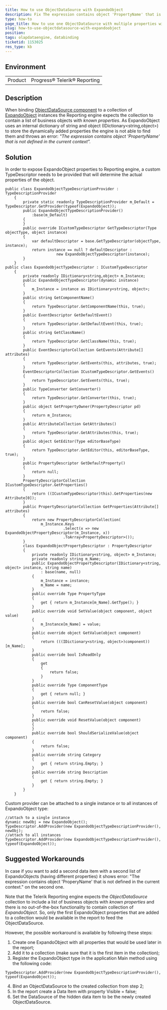 ```yaml
---
title: How to use ObjectDataSource with ExpandoObject
description: Fix The expression contains object 'PropertyName' that is not defined in the current context error when using ObjectDataSource with ExpandoObject
type: how-to
page_title: How to use one ObjectDataSource with multiple properties with ExpandoObject
slug: how-to-use-objectdatasource-with-expandoobject
position: 
tags: olapdataengine, databinding
ticketid: 1153025
res_type: kb
---
```


## Environment
<table>
	<tr>
		<td>Product</td>
		<td>Progress® Telerik® Reporting</td>
	</tr>
</table>


## Description
When binding [ObjectDataSource component](https://docs.telerik.com/reporting/objectdatasource) to a collection of [ExpandoObject](https://msdn.microsoft.com/en-us/library/system.dynamic.expandoobject(v=vs.110).aspx) instances the Reporting engine expects the collection to contain a list of business objects with *known properties*.
As ExpandoObject uses an internal dictionary of string and object (IDictionary<string,object>) to store the dynamically added properties the engine is not able to find them and throws an error:
*"The expression contains object 'PropertyName' that is not defined in the current context".*

## Solution
In order to expose ExpandoObject properties to Reporting engine, a custom TypeDescriptor needs to be provided that will determine the actual properties of the object.

```CSharp
public class ExpandoObjectTypeDescriptionProvider : TypeDescriptionProvider
    {
        private static readonly TypeDescriptionProvider m_Default = TypeDescriptor.GetProvider(typeof(ExpandoObject));
        public ExpandoObjectTypeDescriptionProvider()
            :base(m_Default)
        {
        }
        public override ICustomTypeDescriptor GetTypeDescriptor(Type objectType, object instance)
        {
            var defaultDescriptor = base.GetTypeDescriptor(objectType, instance);
            return instance == null ? defaultDescriptor :
                       new ExpandoObjectTypeDescriptor(instance);
        }
    }
public class ExpandoObjectTypeDescriptor : ICustomTypeDescriptor
    {
        private readonly IDictionary<string,object> m_Instance;
        public ExpandoObjectTypeDescriptor(dynamic instance)
        {
            m_Instance = instance as IDictionary<string, object>;
        }
        public string GetComponentName()
        {
            return TypeDescriptor.GetComponentName(this, true);
        }
        public EventDescriptor GetDefaultEvent()
        {
            return TypeDescriptor.GetDefaultEvent(this, true);
        }
        public string GetClassName()
        {
            return TypeDescriptor.GetClassName(this, true);
        }
        public EventDescriptorCollection GetEvents(Attribute[] attributes)
        {
            return TypeDescriptor.GetEvents(this, attributes, true);
        }
        EventDescriptorCollection ICustomTypeDescriptor.GetEvents()
        {
            return TypeDescriptor.GetEvents(this, true);
        }
        public TypeConverter GetConverter()
        {
            return TypeDescriptor.GetConverter(this, true);
        }
        public object GetPropertyOwner(PropertyDescriptor pd)
        {
            return m_Instance;
        }
        public AttributeCollection GetAttributes()
        {
            return TypeDescriptor.GetAttributes(this, true);
        }
        public object GetEditor(Type editorBaseType)
        {
            return TypeDescriptor.GetEditor(this, editorBaseType, true);
        }
        public PropertyDescriptor GetDefaultProperty()
        {
            return null;
        }
        PropertyDescriptorCollection ICustomTypeDescriptor.GetProperties()
        {
            return ((ICustomTypeDescriptor)this).GetProperties(new Attribute[0]);
        }
        public PropertyDescriptorCollection GetProperties(Attribute[] attributes)
        {
            return new PropertyDescriptorCollection(
                m_Instance.Keys
                          .Select(x => new ExpandoObjectPropertyDescriptor(m_Instance, x))
                          .ToArray<PropertyDescriptor>());
        }
        class ExpandoObjectPropertyDescriptor : PropertyDescriptor
        {
            private readonly IDictionary<string, object> m_Instance;
            private readonly string m_Name;
            public ExpandoObjectPropertyDescriptor(IDictionary<string, object> instance, string name)
                : base(name, null)
            {
                m_Instance = instance;
                m_Name = name;
            }
            public override Type PropertyType
            {
                get { return m_Instance[m_Name].GetType(); }
            }
            public override void SetValue(object component, object value)
            {
                m_Instance[m_Name] = value;
            }
            public override object GetValue(object component)
            {
                return (((IDictionary<string, object>)component))[m_Name];
            }
            public override bool IsReadOnly
            {
                get
                {
                    return false;
                }
            }
            public override Type ComponentType
            {
                get { return null; }
            }
            public override bool CanResetValue(object component)
            {
                return false;
            }
            public override void ResetValue(object component)
            {
            }
            public override bool ShouldSerializeValue(object component)
            {
                return false;
            }
            public override string Category
            {
                get { return string.Empty; }
            }
            public override string Description
            {
                get { return string.Empty; }
            }
        }
    }     
```

Custom provider can be attached to a single instance or to all instances of ExpandoObject type:

```CSharp
//attach to a single instance
dynamic newObj = new ExpandoObject();
TypeDescriptor.AddProvider(new ExpandoObjectTypeDescriptionProvider(), newObj);
//attach to all instances
TypeDescriptor.AddProvider(new ExpandoObjectTypeDescriptionProvider(), typeof(ExpandoObject));
```

## Suggested Workarounds
In case if you want to add a second data item with a second list of ExpandoObjects (having different properties) it shows error: "The expression contains object 'ProperyName' that is not defined in the current context." on the second one. 

Note that the Telerik Reporting engine expects the *ObjectDataSource* collection to include a list of business objects with *known properties* and there is no out-of-the-box functionality to contain collection of *ExpandoObject*. So, only the first ExpandoObject properties that are added to a collection would be available in the report to feed the ObjectDataSource.

However, the possible workaround is available by following these steps:

1. Create one ExpandoObject with all properties that would be used later in the report;
2. Add it to a collection (make sure that it is the first item in the collection);
3. Register the ExpandoObject type in the application Main method using the following code:

```CSharp
TypeDescriptor.AddProvider(new ExpandoObjectTypeDescriptionProvider(), typeof(ExpandoObject));
```
4. Bind an ObjectDataSource to the created collection from step 2;
5. In the report create a Data Item with property Visible = false;
6. Set the DataSource of the hidden data item to be the newly created ObjectDataSource.

